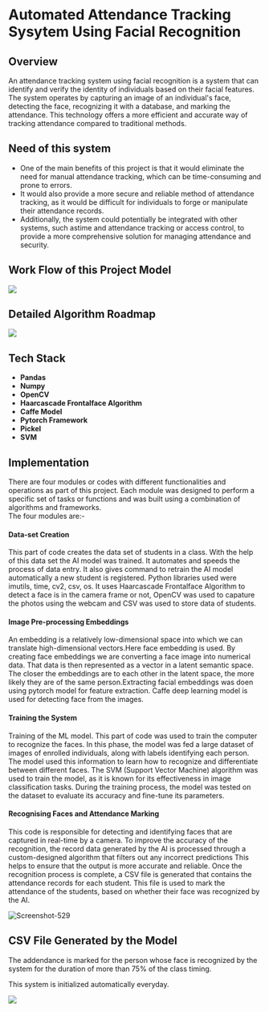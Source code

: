 # Automated Attendance Tracking Sysytem Using Facial Recognition


## Overview
An attendance tracking system using facial recognition is a system that can identify and verify the identity of individuals based on their facial features. The system operates by capturing an image of an individual's face, detecting the face, recognizing it with a database, and marking the attendance. This technology offers a more efficient and accurate way of tracking attendance compared to traditional methods.

## Need of this system
- One of the main benefits of this project is that it would eliminate the need for manual attendance tracking, which can be  time-consuming and prone to errors. 
- It would also provide a more secure and reliable method of attendance tracking, as it would be difficult for individuals to forge or manipulate their attendance records.
- Additionally, the system could potentially be integrated with other systems, such astime and attendance tracking or access control, to provide a more comprehensive solution for managing attendance and security.



## Work Flow of this Project Model
![](https://user-images.githubusercontent.com/39909903/91155278-79f7c880-e677-11ea-8230-0a36dd95c8cb.gif)

## Detailed Algorithm Roadmap
![](https://user-images.githubusercontent.com/106362820/226485502-b69e0d77-97a9-46d5-81dd-e54494b014ce.jpeg)


## Tech Stack

- **Pandas**
- **Numpy**
- **OpenCV**
- **Haarcascade Frontalface Algorithm**
- **Caffe Model**
- **Pytorch Framework**
- **Pickel**
- **SVM**

## Implementation
There are four modules or codes with different functionalities and operations as part of this project.
Each module was designed to perform a specific set of tasks
or functions and was built using a combination of algorithms and frameworks.\
The four modules are:-

#### Data-set Creation
This part of code creates the data set of students in a class.
With the help of this data set the AI model was trained. It automates and speeds the
process of data entry. It also gives command to retrain the AI model automatically
a new student is registered. Python libraries used were imutils, time, cv2, csv, os. It
uses Haarcascade Frontalface Algorithm to detect a face is in the camera frame or not, OpenCV was used to capature the photos using the webcam and CSV was used
to store data of students.

#### Image Pre-processing Embeddings
An embedding is a relatively low-dimensional space into which we can translate high-dimensional vectors.Here face embedding is used. By creating face
embeddings we are converting a face image into numerical data. That data is then
represented as a vector in a latent semantic space. The closer the embeddings are to
each other in the latent space, the more likely they are of the same person.Extracting
facial embeddings was doen using pytorch model for feature extraction. Caffe
deep learning model is used for detecting face from the images.

#### Training the System
Training of the ML model. This part of code was used to train the computer to
recognize the faces. In this phase, the model was fed a large dataset of images of
enrolled individuals, along with labels identifying each person. The model used
this information to learn how to recognize and differentiate between different faces.
The SVM (Support Vector Machine) algorithm was used to train the model, as it is
known for its effectiveness in image classification tasks. During the training process, the model was tested on the dataset to evaluate its accuracy and fine-tune its
parameters.

#### Recognising Faces and Attendance Marking
This code is responsible for detecting and identifying faces that are captured in
real-time by a camera. To improve the accuracy of the recognition, the record data generated by
the AI is processed through a custom-designed algorithm that filters out any incorrect predictions
This helps to ensure that the output is more accurate and reliable.
Once the recognition process is complete, a CSV file is generated that contains the
attendance records for each student. This file is used to mark the attendance of the
students, based on whether their face was recognized by the AI.


![Screenshot-_529_](https://user-images.githubusercontent.com/106362820/226487886-33d44f75-e1d4-4371-844f-bd1375d2938c.jpeg)


## CSV File Generated by the Model
The addendance is marked for the person whose face is recognized by the system for the duration of more than 75% of the class timing.

This system is initialized automatically everyday.

![](https://user-images.githubusercontent.com/106362820/226486705-0b412b11-abc1-4d6c-ba68-604e2bfb63d1.jpeg)
